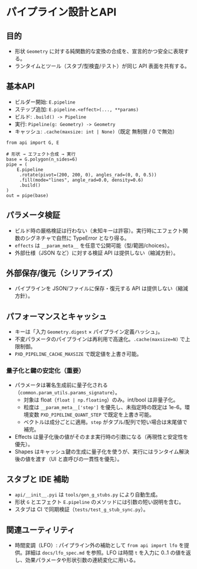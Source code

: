 # パイプライン設計とAPI

## 目的
- 形状 `Geometry` に対する純関数的な変換の合成を、宣言的かつ安全に表現する。
- ランタイムとツール（スタブ/型検査/テスト）が同じ API 表面を共有する。

## 基本API

- ビルダー開始: `E.pipeline`
- ステップ追加: `E.pipeline.<effect>(..., **params)`
- ビルド: `.build() -> Pipeline`
- 実行: `Pipeline(g: Geometry) -> Geometry`
- キャッシュ: `.cache(maxsize: int | None)`（既定 無制限 / 0 で無効）

```
from api import G, E

# 形状 → エフェクト合成 → 実行
base = G.polygon(n_sides=6)
pipe = (
    E.pipeline
     .rotate(pivot=(200, 200, 0), angles_rad=(0, 0, 0.5))
     .fill(mode="lines", angle_rad=0.0, density=0.6)
     .build()
)
out = pipe(base)
```

## パラメータ検証
- ビルド時の厳格検証は行わない（未知キーは許容）。実行時にエフェクト関数のシグネチャで自然に TypeError となり得る。
- `effects` は `__param_meta__` を任意で公開可能（型/範囲/choices）。
- 外部仕様（JSON など）に対する検証 API は提供しない（縮減方針）。

## 外部保存/復元（シリアライズ）
- パイプラインを JSON/ファイルに保存・復元する API は提供しない（縮減方針）。

## パフォーマンスとキャッシュ
- キーは「入力 `Geometry.digest` × パイプライン定義ハッシュ」。
- 不変パラメータのパイプラインは再利用で高速化。`.cache(maxsize=N)` で上限制御。
- `PXD_PIPELINE_CACHE_MAXSIZE` で既定値を上書き可能。

### 量子化と鍵の安定化（重要）
- パラメータは署名生成前に量子化される（`common.param_utils.params_signature`）。
  - 対象は float（`float | np.floating`）のみ。int/bool は非量子化。
  - 粒度は `__param_meta__['step']` を優先し、未指定時の既定は 1e-6。環境変数 `PXD_PIPELINE_QUANT_STEP` で既定を上書き可能。
  - ベクトルは成分ごとに適用。`step` がタプル/配列で短い場合は末尾値で補完。
- Effects は量子化後の値がそのまま実行時の引数になる（再現性と安定性を優先）。
- Shapes はキャッシュ鍵の生成に量子化を使うが、実行にはランタイム解決後の値を渡す（UI と直呼びの一貫性を優先）。

## スタブと IDE 補助
- `api/__init__.pyi` は `tools/gen_g_stubs.py` により自動生成。
- 形状 `G` とエフェクト `E.pipeline` のメソッドには引数の短い説明を含む。
- スタブは CI で同期検証（`tests/test_g_stub_sync.py`）。

## 関連ユーティリティ
- 時間変調（LFO）: パイプライン外の補助として `from api import lfo` を提供。詳細は `docs/lfo_spec.md` を参照。LFO は時間 `t` を入力に 0..1 の値を返し、効果パラメータや形状引数の連続変化に用いる。
